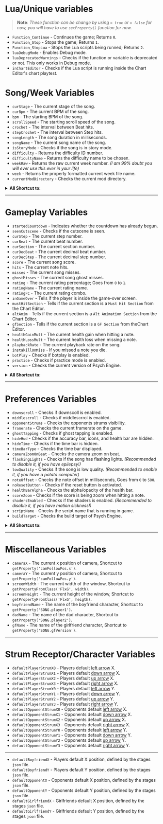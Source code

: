 # Lua/Unique variables
> **Note**: _These function can be change by using `= true` or `= false` for now, you will have to use `setProperty()` function for now._

- `Function_Continue` - Continues the game; Returns `0`.
- `Function_Stop` - Stops the game; Returns `1`.
- `Function_StopLua` - Stops the Lua scripts being runned; Returns `2`.
- `luaDebugMode` - Enables Debug mode.
- `luaDeprecatedWarnings` - Checks if the function or variable is deprecated or not. This only works in Debug mode.
- `inChartEditor` - Checks if the Lua script is running inside the Chart Editor's chart playtest.

# Song/Week Variables
- `curStage` - The current stage of the song.
- `curBpm` - The current BPM of the song.
- `bpm` - The starting BPM of the song.
- `scrollSpeed` - The starting scroll speed of the song.
- `crochet` - The interval between Beat hits.
- `stepCrochet` - The interval between Step hits.
- `songLength` - The song duration in milliseconds.
- `songName` - The current song name of the song.
- `isStoryMode` - Checks if the song is in story mode.
- `difficulty` - Returns the difficulty ID number.
- `difficultyName` - Returns the difficulty name to be chosen.
- `weekRaw` - Returns the raw current week number. _(I am 99% doubt you will ever use this ever in your life)_
- `week` - Returns the properly formatted current week file name.
- `currentModDirectory` - Checks the current mod directory.

<details><summary><b>All Shortcut to:</b></summary>
<p>

- `curStage` - `getPropertyFromClass('PlayState', 'SONG.stage')`
- `curBpm` - `getPropertyFromClass('Conductor', 'bpm')`
- `bpm` - `getProperty('SONG.bpm')`
- `scrollSpeed` - `getProperty('SONG.speed')`
- `crochet` - `getPropertyFromClass('Conductor', 'crochet')`
- `stepCrochet` - `getPropertyFromClass('Conductor', 'stepCrochet')`
- `songLength` - `getProperty('songLength')`
- `songName` - `getProperty('SONG.song')`
- `isStoryMode` - `getProperty('isStoryMode')`
- `difficulty` - `getPropertyFromClass('PlayState', 'storyDifficulty')`
- `difficultyName` - `getPropertyFromClass('CoolUtil', 'difficulties['..difficulty..']')`
- `weekRaw` - `getPropertyFromClass('PlayState', 'storyWeek')`
- `week` - `getPropertyFromClass('WeekData', 'weeksList['..getProperty('storyWeek')..']')`
- `currentModDirectory` - `getPropertyFromClass('Paths', 'currentModDirectory')`

</p>
</details>

***

# Gameplay Variables
- `startedCountdown` - Indicates whether the countdown has already begun.
- `seenCutscene` - Checks if the cutscene is seen.
- `curStep` - The current step number.
- `curBeat` - The current beat number.
- `curSection` - The current section number.
- `curDecBeat` - The current decimal beat number.
- `curDecStep` - The current decimal step number.
- `score` - The current song score.
- `hits` - The current note hits.
- `misses` - The current song misses.
- `ghostMisses` - The current song ghost misses.
- `rating` - The current rating percentage; Goes from `0` to `1`.
- `ratingName` - The current rating name.
- `ratingFC` - The current rating combo.
- `inGameOver` - Tells if the player is inside the game-over screen. 
- `mustHitSection` - Tells if the current section is a `Must Hit Section` from the Chart Editor.
- `altAnim` - Tells if the current section is a `Alt Animation Section` from the Chart Editor.
- `gfSection` - Tells if the current section is a `GF Section` from  theChart Editor.
- `healthGainMult` - The current health gain when hitting a note.
- `healthLossMult` - The current health loss when missing a note.
- `playbackRate` - The current playback rate on the song.
- `instakillOnMiss` - If you missed a note you die.
- `botPlay` - Checks if botplay is enabled.
- `practice` - Checks if practice mode is enabled.
- `version` - Checks the current version of Psych Engine.

<details><summary><b>All Shortcut to:</b></summary>
<p>

- `startedCountdown` - `getProperty('startedCountdown')`
- `seenCutscene` - `getPropertyFromClass('PlayState', 'seenCutscene'))`
- `curStep` - `getProperty('curStep')`
- `curBeat` - `getProperty('curBeat')`
- `curSection` - `getProperty('curSection')`
- `curDecStep` - `getProperty('curDecStep')`
- `curDecBeat` - `getProperty('curDecBeat')`
- `score` - `getProperty('songScore')`
- `hits` - `getProperty('songHits')`
- `misses` - `getProperty('songMisses')`
- `ghostMisses` - `getProperty('ghostMisses')`
- `rating` - `getProperty('ratingPercent')`
- `ratingName` - `getProperty('ratingString')`
- `ratingFC` - `getProperty('ratingFC')`
- `healthGainMult` - `getProperty('healthGainMult')`
- `healthLossMult` - `getProperty('healthLossMult')`
- `playbackRate` - `getProperty('playbackRate')`
- `instakillOnMiss` - `getProperty('instakillOnMiss')`
- `botPlay` - `getProperty('cpuControlled')`
- `practice` - `getProperty('practiceMode')`
- `version` - `getPropertyFromClass('MainMenuState', 'psychEngineVersion')`

</p>
</details>

***

# Preferences Variables
- `downscroll` - Checks if downscoll is enabled.
- `middlescroll` - Checks if middlescrrol is enabled.
- `opponentStrums` - Checks the opponents strums visibility.  
- `framerate` - Checks the current framerate on the game. 
- `ghostTapping` - Checks if ghost tapping is enabled. 
- `hideHud` - Checks if the accuracy bar, icons, and health bar are hidden.
- `hideTime` - Checks if the time bar is hidden.
- `timeBarType` - Checks the time bar displayed.
- `cameraZoomOnBeat` - Checks the camera zoom on beat.
- `flashingLights` - Checks if the song has flashing lights. _(Recommended to disable it, if you have epilepsy!)_
- `lowQuality` - Checks if the song is low quality. _(Recommended to enable it, if you have a potato computer)_
- `noteOffset` - Checks the note offset in milliseconds, Goes from `0` to `500`.
- `noResetButton` - Checks if the reset button is activated.
- `healthBarAlpha` - Checks the alpha/opacity of the health bar.
- `scoreZoom` - Checks if the score is being zoom when hitting a note.
- `shadersEnabled` - Checks if the shaders is enabled. _(Recommended to disable it, if you have motion sickness!)_
- `scriptName` - Checks the script name that is running in game.
- `buildTarget` - Checks the build target of Psych Engine.

<details><summary><b>All Shortcut to:</b></summary>
<p>

- `downscroll` - `getPropertyFromClass('ClientPrefs', 'downscroll')`
- `middlescroll` - `getPropertyFromClass('ClientPrefs', 'middlescroll')`
- `opponentStrums` - `getPropertyFromClass('ClientPrefs', 'opponentStrums')`
- `framerate` - `getPropertyFromClass('ClientPrefs', 'framerate')`
- `ghostTapping` - `getPropertyFromClass('ClientPrefs', 'ghostTapping')`
- `hideHud` - `getPropertyFromClass('ClientPrefs', 'hideHud')`
- `hideTime` - `getPropertyFromClass('ClientPrefs', 'hideTime')`
- `timeBarType` - `getPropertyFromClass('ClientPrefs', 'timeBarType')`
- `cameraZoomOnBeat` - `getPropertyFromClass('ClientPrefs', 'cameraZooms')`
- `flashingLights` - `getPropertyFromClass('ClientPrefs', 'flashing')`
- `noteOffset` - `getPropertyFromClass('ClientPrefs', 'noteOffset')`
- `noResetButton` - `getPropertyFromClass('ClientPrefs', 'noReset')`
- `healthBarAlpha` - `getPropertyFromClass('ClientPrefs', 'healthBarAlpha')`
- `scoreZoom` - `getPropertyFromClass('ClientPrefs', 'scoreZoom')`
- `noteOffset` - `getPropertyFromClass('ClientPrefs', 'noteOffset')`
- `shadersEnabled` - `getPropertyFromClass('ClientPrefs', 'shaders')`

</p>
</details>

***

# Miscellaneous Variables
- `cameraX` - The current x position of camera, Shortcut to `getProperty('camFollowPos.s')`.
- `cameraY` - The current y position of camera, Shortcut to `getProperty('camFollowPos.y')`.
- `screenWidth` - The current width of the window, Shortcut to `getPropertyFromClass('FlxG', width)`.
- `screenHeight` - The current height of the window, Shortcut to `getPropertyFromClass('FlxG', heigth)`.
- `boyfriendName` - The name of the boyfriend character, Shortcut to `getProperty('SONG.player1')`.
- `dadName` - The name of the dad character, Shortcut to `getProperty('SONG.player2')`.
- `gfName` - The name of the girlfriend character, Shortcut to `getProperty('SONG.gfVersion')`.

***

# Strum Receptor/Character Variables
- `defaultPlayerStrumX0` - Players default <ins>left arrow</ins> X.
- `defaultPlayerStrumX1` - Players default <ins>down arrow</ins> X.
- `defaultPlayerStrumX2` - Players default <ins>up arrow</ins> X.
- `defaultPlayerStrumX3` - Players default <ins>right arrow</ins> X.
- `defaultPlayerStrumY0` - Players default <ins>left arrow</ins> Y.
- `defaultPlayerStrumY1` - Players default <ins>down arrow</ins> Y.
- `defaultPlayerStrumY2` - Players default <ins>up arrow</ins> Y.
- `defaultPlayerStrumY3` - Players default <ins>right arrow</ins> Y.
- `defaultOpponentStrumX0` - Opponents default <ins>left arrow</ins> X.
- `defaultOpponentStrumX1` - Opponents default <ins>down arrow</ins> X.
- `defaultOpponentStrumX2` - Opponents default <ins>up arrow</ins> X.
- `defaultOpponentStrumX3` - Opponents default <ins>right arrow</ins> X.
- `defaultOpponentStrumY0` - Opponents default <ins>left arrow</ins> Y.
- `defaultOpponentStrumY1` - Opponents default <ins>down arrow</ins> Y.
- `defaultOpponentStrumY2` - Opponents default <ins>up arrow</ins> Y.
- `defaultOpponentStrumY3` - Opponents default <ins>right arrow</ins> Y.

***

- `defaultBoyfriendX` - Players default X position, defined by the stages `json` file.
- `defaultBoyfriendY` - Players default Y position, defined by the stages `json` file.
- `defaultOpponentX` - Opponents default X position, defined by the stages `json` file.
- `defaultOpponentY` - Opponents default Y position, defined by the stages `json` file.
- `defaultGirlfriendX` - Girlfriends default X position, defined by the stages `json` file.
- `defaultGirlfriendY` - Girlfriends default Y position, defined by the stages `json` file.